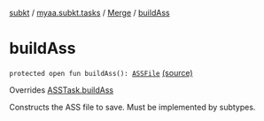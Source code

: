 [subkt](../../index.md) / [myaa.subkt.tasks](../index.md) / [Merge](index.md) / [buildAss](./build-ass.md)

# buildAss

`protected open fun buildAss(): `[`ASSFile`](../../myaa.subkt.ass/-a-s-s-file/index.md) [(source)](https://github.com/Myaamori/SubKt/blob/0.1.4/src/main/kotlin/myaa/subkt/tasks/asstasks.kt#L238)

Overrides [ASSTask.buildAss](../-a-s-s-task/build-ass.md)

Constructs the ASS file to save. Must be implemented by subtypes.

